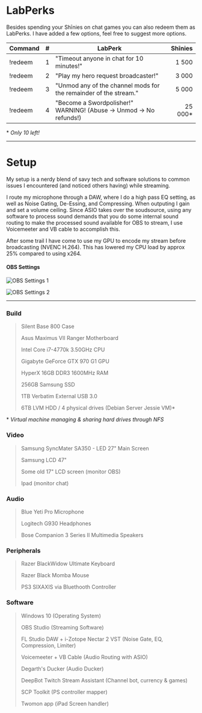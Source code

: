 # LabPerks

Besides spending your Shīnies on chat games you can also redeem them as LabPerks. I have added a few options, feel free to suggest more options.

| Command | # | LabPerk | Shīnies |
| ------- | :--- |------- | ------: |
| !redeem | 1 | "Timeout anyone in chat for 10 minutes!"  | 1 500 |
| !redeem | 2 | "Play my hero request broadcaster!"  | 3 000 |
| !redeem | 3 | "Unmod any of the channel mods for the remainder of the stream." | 5 000 |
| !redeem | 4 | "Become a Swordpolisher!" WARNING! (Abuse -> Unmod -> No refunds!) | 25 000* |

\* *Only 10 left!*

---

# Setup

My setup is a nerdy blend of savy tech and software solutions to common issues I encountered (and noticed others having) while streaming.

I route my microphone through a DAW, where I do a high pass EQ setting, as well as Noise Gating, De-Essing, and Compressing. When outputing I gain and set a volume ceiling. Since ASIO takes over the soudsource, using any software to process sound demands that you do some internal sound routing to make the processed sound available for OBS to stream, I use Voicemeeter and VB cable to accomplish this.

After some trail I have come to use my GPU to encode my stream before broadcasting (NVENC H.264). This has lowered my CPU load by approx 25% compared to using x264.

#### OBS Settings
![OBS Settings 1](https://i.gyazo.com/a6fd9ef5a2899686abe082d28393cdd9.png)

![OBS Settings 2](https://i.gyazo.com/782779539ca662650bd29f82c6cdce34.png)

---

### Build
> Silent Base 800 Case
>
> Asus Maximus VII Ranger Motherboard
>
> Intel Core i7-4770k 3.50GHz CPU
>
> Gigabyte GeForce GTX 970 G1 GPU
>
> HyperX 16GB DDR3 1600MHz RAM
>
> 256GB Samsung SSD
>
> 1TB Verbatim External USB 3.0
>
> 6TB LVM HDD / 4 physical drives (Debian Server Jessie VM)*

\* *Virtual machine managing & sharing hard drives through NFS*

### Video
> Samsung SyncMater SA350 - LED 27" Main Screen
>
> Samsung LCD 47"
>
> Some old 17" LCD screen (monitor OBS)
>
> Ipad (monitor chat)

### Audio
> Blue Yeti Pro Microphone
>
> Logitech G930 Headphones
>
> Bose Companion 3 Series II Multimedia Speakers

### Peripherals
> Razer BlackWidow Ultimate Keyboard
>
> Razer Black Momba Mouse
>
> PS3 SIXAXIS via Bluethooth Controller

### Software
> Windows 10 (Operating System)
>
> OBS Studio (Streaming Software)
>
> FL Studio DAW + i-Zotope Nectar 2 VST (Noise Gate, EQ, Compression, Limiter)
>
> Voicemeeter + VB Cable (Audio Routing with ASIO)
>
> Degarth's Ducker (Audio Ducker)
>
> DeepBot Twitch Stream Assistant (Channel bot, currency & games)
>
> SCP Toolkit (PS controller mapper)
>
> Twomon app (iPad Screen handler)

